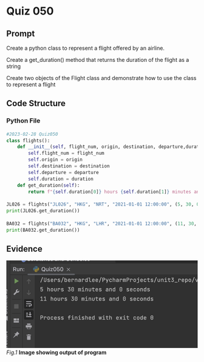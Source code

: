 # Quiz 050

## Prompt
Create a python class to represent a flight offered by an airline.

Create a get_duration() method that returns the duration of the flight as a string

Create two objects of the Flight class and demonstrate how to use the class to represent a flight
## Code Structure

### Python File
```python
#2023-02-28 Quiz050
class flights():
    def __init__(self, flight_num, origin, destination, departure,duration):
        self.flight_num = flight_num
        self.origin = origin
        self.destination = destination
        self.departure = departure
        self.duration = duration
    def get_duration(self):
        return f"{self.duration[0]} hours {self.duration[1]} minutes and {self.duration[2]} seconds"

JL026 = flights("JL026", "HKG", "NRT", "2021-01-01 12:00:00", (5, 30, 0))
print(JL026.get_duration())

BA032 = flights("BA032", "HKG", "LHR", "2021-01-01 12:00:00", (11, 30, 0))
print(BA032.get_duration())
```

## Evidence

![](/Assets/Quiz050_Evidence.jpg)
*Fig.1* **Image showing output of program**

